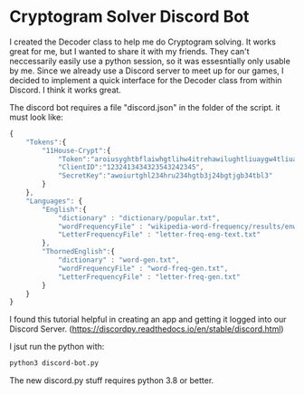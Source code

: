 # Cryptogram Solver Discord Bot
I created the Decoder class to help me do Cryptogram solving.  It works great for me, but I wanted to share it with my friends.  They can't neccessarily easily use a python session, so it was essesntially only usable by me.  Since we already use a Discord server to meet up for our games, I decided to implement a quick interface for the Decoder class from within Discord.  I think it works great.

The discord bot requires a file "discord.json" in the folder of the script.  it must look like:

```javascript
{
	"Tokens":{
		"11House-Crypt":{
			"Token":"aroiusyghtbflaiwhgtlihw4itrehawilughtliuaygw4tliuawl4uktwgWsttw",
			"ClientID":"1232413434323543242345",
			"SecretKey":"awoiurtghl234hru234hgtb3j24bgtjgb34tbl3"
		}
	},
	"Languages": {
		"English":{
			"dictionary" : "dictionary/popular.txt",
			"wordFrequencyFile" : "wikipedia-word-frequency/results/enwiki-2023-04-13.txt",
			"LetterFrequencyFile" : "letter-freq-eng-text.txt"	
		},
		"ThornedEnglish":{
			"dictionary" : "word-gen.txt",
			"wordFrequencyFile" : "word-freq-gen.txt",
			"LetterFrequencyFile" : "letter-freq-gen.txt"	
		}
	}
}
```

I found this tutorial helpful in creating an app and getting it logged into our Discord Server.
(https://discordpy.readthedocs.io/en/stable/discord.html)

I jsut run the python with:
```bash
python3 discord-bot.py
```
The new discord.py stuff requires python 3.8 or better.